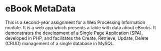 # eBook MetaData
This is a second-year assignment for a Web Processing Information module. It is a web app which presents a table with data about eBooks. It demonstrates the development of a Single Page Application (SPA), developed in PHP, and facilitates the Create, Retrieve, Update, Delete (CRUD) management of a single database in MySQL.
